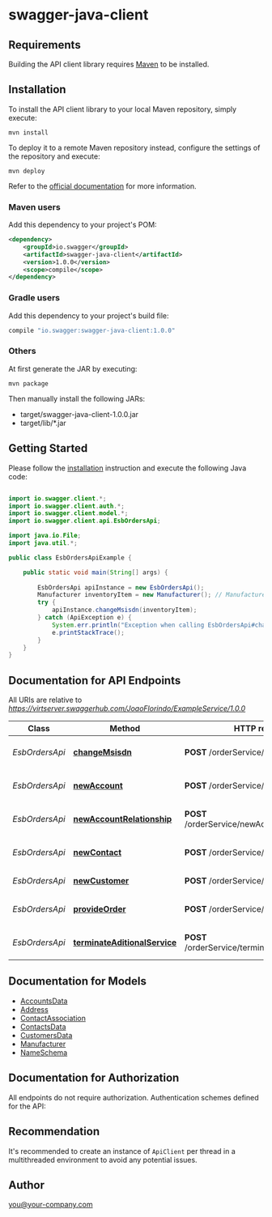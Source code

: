 # swagger-java-client

## Requirements

Building the API client library requires [Maven](https://maven.apache.org/) to be installed.

## Installation

To install the API client library to your local Maven repository, simply execute:

```shell
mvn install
```

To deploy it to a remote Maven repository instead, configure the settings of the repository and execute:

```shell
mvn deploy
```

Refer to the [official documentation](https://maven.apache.org/plugins/maven-deploy-plugin/usage.html) for more information.

### Maven users

Add this dependency to your project's POM:

```xml
<dependency>
    <groupId>io.swagger</groupId>
    <artifactId>swagger-java-client</artifactId>
    <version>1.0.0</version>
    <scope>compile</scope>
</dependency>
```

### Gradle users

Add this dependency to your project's build file:

```groovy
compile "io.swagger:swagger-java-client:1.0.0"
```

### Others

At first generate the JAR by executing:

    mvn package

Then manually install the following JARs:

* target/swagger-java-client-1.0.0.jar
* target/lib/*.jar

## Getting Started

Please follow the [installation](#installation) instruction and execute the following Java code:

```java

import io.swagger.client.*;
import io.swagger.client.auth.*;
import io.swagger.client.model.*;
import io.swagger.client.api.EsbOrdersApi;

import java.io.File;
import java.util.*;

public class EsbOrdersApiExample {

    public static void main(String[] args) {
        
        EsbOrdersApi apiInstance = new EsbOrdersApi();
        Manufacturer inventoryItem = new Manufacturer(); // Manufacturer | Inventory item to add
        try {
            apiInstance.changeMsisdn(inventoryItem);
        } catch (ApiException e) {
            System.err.println("Exception when calling EsbOrdersApi#changeMsisdn");
            e.printStackTrace();
        }
    }
}

```

## Documentation for API Endpoints

All URIs are relative to *https://virtserver.swaggerhub.com/JoaoFlorindo/ExampleService/1.0.0*

Class | Method | HTTP request | Description
------------ | ------------- | ------------- | -------------
*EsbOrdersApi* | [**changeMsisdn**](docs/EsbOrdersApi.md#changeMsisdn) | **POST** /orderService/changeMsisdn | adds an inventory item
*EsbOrdersApi* | [**newAccount**](docs/EsbOrdersApi.md#newAccount) | **POST** /orderService/newAccount | adds an inventory item
*EsbOrdersApi* | [**newAccountRelationship**](docs/EsbOrdersApi.md#newAccountRelationship) | **POST** /orderService/newAccountRelationship | adds an inventory item
*EsbOrdersApi* | [**newContact**](docs/EsbOrdersApi.md#newContact) | **POST** /orderService/newContact | Creates new contact
*EsbOrdersApi* | [**newCustomer**](docs/EsbOrdersApi.md#newCustomer) | **POST** /orderService/newCustomer | Create new customer
*EsbOrdersApi* | [**provideOrder**](docs/EsbOrdersApi.md#provideOrder) | **POST** /orderService/provideOrder | adds an inventory item
*EsbOrdersApi* | [**terminateAditionalService**](docs/EsbOrdersApi.md#terminateAditionalService) | **POST** /orderService/terminateAditionalService | adds an inventory item


## Documentation for Models

 - [AccountsData](docs/AccountsData.md)
 - [Address](docs/Address.md)
 - [ContactAssociation](docs/ContactAssociation.md)
 - [ContactsData](docs/ContactsData.md)
 - [CustomersData](docs/CustomersData.md)
 - [Manufacturer](docs/Manufacturer.md)
 - [NameSchema](docs/NameSchema.md)


## Documentation for Authorization

All endpoints do not require authorization.
Authentication schemes defined for the API:

## Recommendation

It's recommended to create an instance of `ApiClient` per thread in a multithreaded environment to avoid any potential issues.

## Author

you@your-company.com

